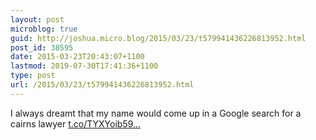 ```yaml
---
layout: post
microblog: true
guid: http://joshua.micro.blog/2015/03/23/t579941436226813952.html
post_id: 38595
date: 2015-03-23T20:43:07+1100
lastmod: 2019-07-30T17:41:36+1100
type: post
url: /2015/03/23/t579941436226813952.html
---
```

I always dreamt that my name would come up in a Google search for a cairns lawyer [t.co/TYXYoib59...](http://t.co/TYXYoib590)
